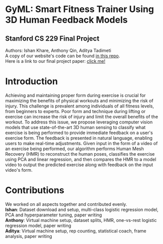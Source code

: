 # GyML: Smart Fitness Trainer Using 3D Human Feedback Models
## Stanford CS 229 Final Project
Authors: Ishan Khare, Anthony Qin, Aditya Tadimeti <br>
A copy of our website's code can be found [in this repo](https://github.com/antqin/gyML). <br>
Here is a link to our final project paper: [click me!](https://stanford.edu/~iskhare/projects/GyML-CS229-paper.pdf)

# Introduction
Achieving and maintaining proper form during exercise is crucial for maximizing the benefits of physical workouts and minimizing the risk of injury. This challenge is prevalent among individuals of all fitness levels, from beginners to experts. Poor form and technique during lifting or exercise can increase the risk of injury and limit the overall benefits of the workout. To address this issue, we propose leveraging computer vision models that use state-of-the-art 3D human sensing to classify what exercise is being performed to provide immediate feedback on a user's exercise form. The feedback is presented in natural language, enabling users to make real-time adjustments. Given input in the form of a video of an exercise being performed, our algorithm performs Human Mesh Recovery (HMR) to reconstruct the human poses, classifies the exercise using PCA and linear regression, and then compares the HMR to a model video to output the predicted exercise along with feedback on the input video's form.

# Contributions
We worked on all aspects together and contributed evenly. <br>
**Ishan**: Dataset download and setup, multi-class logistic regression model, PCA and hyperparameter tuning, paper writing <br>
**Anthony**: Virtual machine setup, dataset splits, HMR, one-vs-rest logistic regression model, paper writing <br>
**Aditya**: Virtual machine setup, rep counting, statistical coach, frame analysis, paper writing
